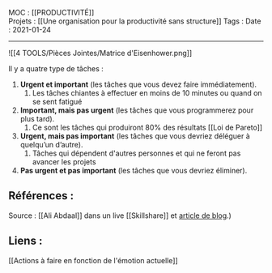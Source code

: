 MOC : [[PRODUCTIVITÉ]]	
Projets : [[Une organisation pour la productivité sans structure]]
Tags : 
Date : 2021-01-24
***

![[4 TOOLS/Pièces Jointes/Matrice d'Eisenhower.png]]

Il y a quatre type de tâches : 
1.  **Urgent et important** (les tâches que vous devez faire immédiatement).
	1.  Les tâches chiantes à effectuer en moins de 10 minutes ou quand on se sent fatigué
2.  **Important, mais pas urgent** (les tâches que vous programmerez pour plus tard). 
	1.  Ce sont les tâches qui produiront 80% des résultats [[Loi de Pareto]]
3. **Urgent, mais pas important** (les tâches que vous devriez déléguer à quelqu’un d’autre).
	1.  Tâches qui dépendent d'autres personnes et qui ne feront pas avancer les projets
4.  **Pas urgent et pas important** (les tâches que vous devriez éliminer).


## Références :
Source : [[Ali Abdaal]] dans un live [[Skillshare]] et [article de blog](https://www.penserchanger.com/la-matrice-deisenhower-loutil-essentiel-pour-etre-productif#:~:text=La%20strat%C3%A9gie%20d'Eisenhower%20pour,vous%20programmerez%20pour%20plus%20tard).)

## Liens :
[[Actions à faire en fonction de l'émotion actuelle]]